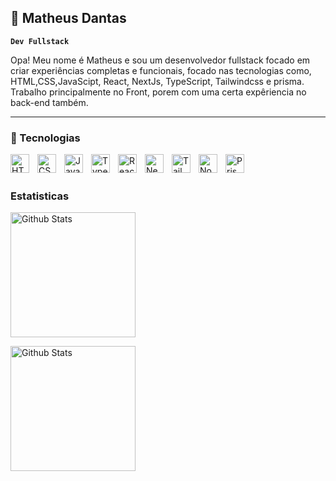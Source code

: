 ## 👾 Matheus Dantas

**`Dev Fullstack`**

Opa! Meu nome é Matheus e sou um desenvolvedor fullstack focado em criar experiências completas e funcionais, focado nas tecnologias como, HTML,CSS,JavaScipt, React, NextJs, TypeScript, Tailwindcss e prisma. Trabalho principalmente no Front, porem com uma certa expêriencia no back-end também.

---
### 👾 Tecnologias

<div>


<img
align="left"
alt="HTML"
title="HTML"
style="padding-right: 10px;"
width="30px"
src="https://cdn.jsdelivr.net/gh/devicons/devicon@latest/icons/html5/html5-original.svg"
/>


<img
align="left"
alt="CSS"
title="CSS"
style="padding-right: 10px;"
width="30px"
src="https://cdn.jsdelivr.net/gh/devicons/devicon@latest/icons/css3/css3-original.svg"
/>

<img
align="left"
alt="JavaScrip"
title="JavaScrip"
style="padding-right: 10px;"
width="30px"
src="https://cdn.jsdelivr.net/gh/devicons/devicon@latest/icons/javascript/javascript-original.svg"
/>

<img
align="left"
alt="Typescript"
title="TypeScript"
style="padding-right: 10px;"
width="30px"
src="https://cdn.jsdelivr.net/gh/devicons/devicon@latest/icons/typescript/typescript-original.svg"
/>

<img
align="left"
alt="React"
title="React"
style="padding-right: 10px;"
width="30px"
src="https://cdn.jsdelivr.net/gh/devicons/devicon@latest/icons/react/react-original.svg"
/>

<img
align="left"
alt="Nextjs"
title="Nextjs"
style="padding-right: 10px;"
width="30px"
src="https://cdn.jsdelivr.net/gh/devicons/devicon@latest/icons/nextjs/nextjs-original.svg" 
/>

<img
align="left"
alt="Tailwindcss"
title="Tailwindcss"
style="padding-right: 10px;"
width="30px"
src="https://cdn.jsdelivr.net/gh/devicons/devicon@latest/icons/tailwindcss/tailwindcss-original.svg"
/>

<img
align="left"
alt="NodeJs"
title="NodeJs"
style="padding-right: 10px;"
width="30px"
src="https://cdn.jsdelivr.net/gh/devicons/devicon@latest/icons/nodejs/nodejs-original.svg"
/>

<img
align="left"
alt="Prisma"
title="Prisma"
style="padding-right: 10px;"
width="30px"
src="https://cdn.jsdelivr.net/gh/devicons/devicon@latest/icons/prisma/prisma-original.svg"
/>
</div>

<br/>
<br/>

### Estatisticas

<div>
<img
style="display: inline-block;"
alt="Github Stats"
style="padding-right: 10px;"
height="200"
src="https://github-readme-stats.vercel.app/api?username=Math3uso&show_icons=true&theme=radical"
/>

<img
style="display: inline-block;"
alt="Github Stats"
style="padding-right: 10px ;"
height="200"
src="https://github-readme-stats.vercel.app/api/top-langs/?username=Math3uso&theme=radical&custom_title=Tecnologías&layout=compact"
/>
</div>

